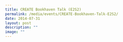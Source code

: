 ```yaml
---
title: CREATE Bookhaven Talk (E2S2)
permalink: /media/events/CREATE-Bookhaven-Talk-E2S2/
date: 2014-07-31
layout: post
description: ""
image: ""
---
```

